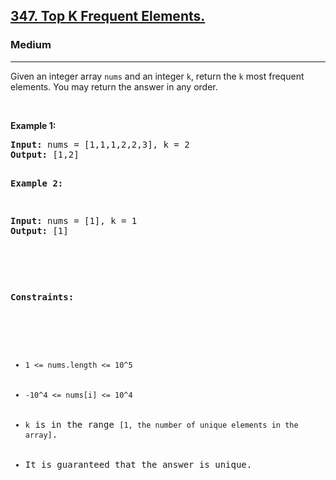 <h2><a href="https://leetcode.com/problems/top-k-frequent-elements/description/">347. Top K Frequent Elements.</a></h2><h3>Medium</h3><hr><div><p>Given an integer array <code>nums</code> and an integer <code>k</code>, return the <code>k</code> most frequent elements. You may return the answer in any order.

<p>&nbsp;</p>
<p><strong>Example 1:</strong></p>
<pre><strong>Input:</strong> nums = [1,1,1,2,2,3], k = 2
<strong>Output:</strong> [1,2]

<p><strong>Example 2:</strong></p>
<pre><strong>Input:</strong> nums = [1], k = 1
<strong>Output:</strong> [1]
<p>&nbsp;</p>

<p><strong>Constraints:</strong></p>

<ul>
	<li><code>1 <= nums.length <= 10^5</code></li>
	<li><code>-10^4 <= nums[i] <= 10^4</code></li>
    <li><code>k</code> is in the range <code>[1, the number of unique elements in the array]</code>.</li>
    <li>It is guaranteed that the answer is unique.</li>
</ul>
</div>
